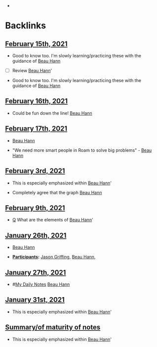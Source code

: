 - 

# Backlinks
## [February 15th, 2021](<February 15th, 2021.md>)
- Good to know too. I'm slowly learning/practicing these with the guidance of [Beau Hann](<Beau Hann.md>)

- [ ] Review [Beau Hann](<Beau Hann.md>)'

- Good to know too. I'm slowly learning/practicing these with the guidance of [Beau Hann](<Beau Hann.md>)

## [February 16th, 2021](<February 16th, 2021.md>)
- Could be fun down the line! [Beau Hann](<Beau Hann.md>)

## [February 17th, 2021](<February 17th, 2021.md>)
- [Beau Hann](<Beau Hann.md>)

- "We need more smart people in Roam to solve big problems" - [Beau Hann](<Beau Hann.md>)

## [February 3rd, 2021](<February 3rd, 2021.md>)
- This is especially emphasized within [Beau Hann](<Beau Hann.md>)'

- Completely agree that the graph [Beau Hann](<Beau Hann.md>)

## [February 9th, 2021](<February 9th, 2021.md>)
- [Q](<Q.md>) What are the elements of [Beau Hann](<Beau Hann.md>)'

## [January 26th, 2021](<January 26th, 2021.md>)
- [Beau Hann](<Beau Hann.md>)

- **[Participants](<Participants.md>):** [Jason Griffing](<Jason Griffing.md>), [Beau Hann](<Beau Hann.md>),

## [January 27th, 2021](<January 27th, 2021.md>)
- #[My Daily Notes](<My Daily Notes.md>) [Beau Hann](<Beau Hann.md>)

## [January 31st, 2021](<January 31st, 2021.md>)
- This is especially emphasized within [Beau Hann](<Beau Hann.md>)'

## [Summary/of maturity of notes](<Summary/of maturity of notes.md>)
- This is especially emphasized within [Beau Hann](<Beau Hann.md>)'

